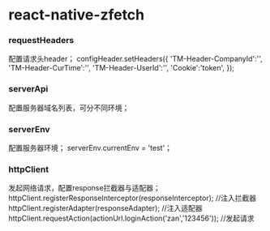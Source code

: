 # react-native-zfetch


### requestHeaders

配置请求头header；
configHeader.setHeaders({
    'TM-Header-CompanyId':'',
    'TM-Header-CurTime':'',
    'TM-Header-UserId':'',
    'Cookie':'token',
});

### serverApi

配置服务器域名列表，可分不同环境；

### serverEnv

配置服务器环境；
serverEnv.currentEnv = 'test'；

### httpClient

发起网络请求，配置response拦截器与适配器；
httpClient.registerResponseInterceptor(responseInterceptor); //注入拦截器
httpClient.registerAdapter(responseAdapter); //注入适配器
httpClient.requestAction(actionUrl.loginAction('zan','123456')); //发起请求
